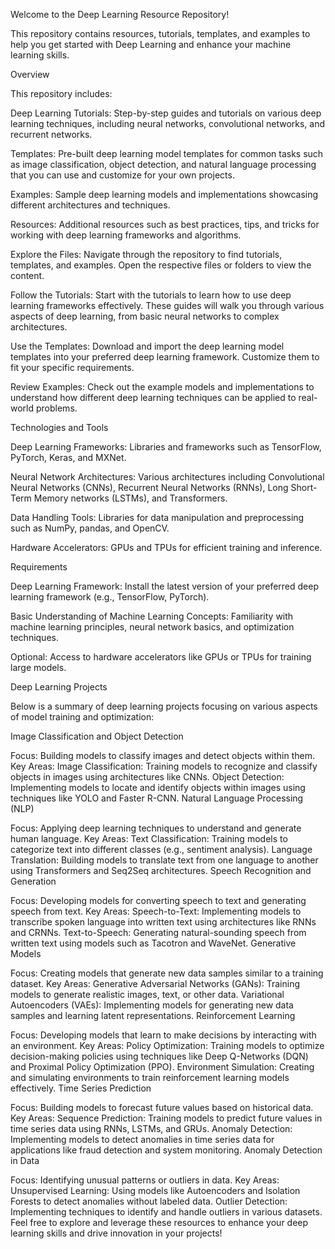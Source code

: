 Welcome to the Deep Learning Resource Repository!

This repository contains resources, tutorials, templates, and examples to help you get started with Deep Learning and enhance your machine learning skills.

Overview

This repository includes:

Deep Learning Tutorials: Step-by-step guides and tutorials on various deep learning techniques, including neural networks, convolutional networks, and recurrent networks.

Templates: Pre-built deep learning model templates for common tasks such as image classification, object detection, and natural language processing that you can use and customize for your own projects.

Examples: Sample deep learning models and implementations showcasing different architectures and techniques.

Resources: Additional resources such as best practices, tips, and tricks for working with deep learning frameworks and algorithms.

Explore the Files: Navigate through the repository to find tutorials, templates, and examples. Open the respective files or folders to view the content.

Follow the Tutorials: Start with the tutorials to learn how to use deep learning frameworks effectively. These guides will walk you through various aspects of deep learning, from basic neural networks to complex architectures.

Use the Templates: Download and import the deep learning model templates into your preferred deep learning framework. Customize them to fit your specific requirements.

Review Examples: Check out the example models and implementations to understand how different deep learning techniques can be applied to real-world problems.

Technologies and Tools

Deep Learning Frameworks: Libraries and frameworks such as TensorFlow, PyTorch, Keras, and MXNet.

Neural Network Architectures: Various architectures including Convolutional Neural Networks (CNNs), Recurrent Neural Networks (RNNs), Long Short-Term Memory networks (LSTMs), and Transformers.

Data Handling Tools: Libraries for data manipulation and preprocessing such as NumPy, pandas, and OpenCV.

Hardware Accelerators: GPUs and TPUs for efficient training and inference.

Requirements

Deep Learning Framework: Install the latest version of your preferred deep learning framework (e.g., TensorFlow, PyTorch).

Basic Understanding of Machine Learning Concepts: Familiarity with machine learning principles, neural network basics, and optimization techniques.

Optional: Access to hardware accelerators like GPUs or TPUs for training large models.

Deep Learning Projects

Below is a summary of deep learning projects focusing on various aspects of model training and optimization:

Image Classification and Object Detection

Focus: Building models to classify images and detect objects within them.
Key Areas:
Image Classification: Training models to recognize and classify objects in images using architectures like CNNs.
Object Detection: Implementing models to locate and identify objects within images using techniques like YOLO and Faster R-CNN.
Natural Language Processing (NLP)

Focus: Applying deep learning techniques to understand and generate human language.
Key Areas:
Text Classification: Training models to categorize text into different classes (e.g., sentiment analysis).
Language Translation: Building models to translate text from one language to another using Transformers and Seq2Seq architectures.
Speech Recognition and Generation

Focus: Developing models for converting speech to text and generating speech from text.
Key Areas:
Speech-to-Text: Implementing models to transcribe spoken language into written text using architectures like RNNs and CRNNs.
Text-to-Speech: Generating natural-sounding speech from written text using models such as Tacotron and WaveNet.
Generative Models

Focus: Creating models that generate new data samples similar to a training dataset.
Key Areas:
Generative Adversarial Networks (GANs): Training models to generate realistic images, text, or other data.
Variational Autoencoders (VAEs): Implementing models for generating new data samples and learning latent representations.
Reinforcement Learning

Focus: Developing models that learn to make decisions by interacting with an environment.
Key Areas:
Policy Optimization: Training models to optimize decision-making policies using techniques like Deep Q-Networks (DQN) and Proximal Policy Optimization (PPO).
Environment Simulation: Creating and simulating environments to train reinforcement learning models effectively.
Time Series Prediction

Focus: Building models to forecast future values based on historical data.
Key Areas:
Sequence Prediction: Training models to predict future values in time series data using RNNs, LSTMs, and GRUs.
Anomaly Detection: Implementing models to detect anomalies in time series data for applications like fraud detection and system monitoring.
Anomaly Detection in Data

Focus: Identifying unusual patterns or outliers in data.
Key Areas:
Unsupervised Learning: Using models like Autoencoders and Isolation Forests to detect anomalies without labeled data.
Outlier Detection: Implementing techniques to identify and handle outliers in various datasets.
Feel free to explore and leverage these resources to enhance your deep learning skills and drive innovation in your projects!

